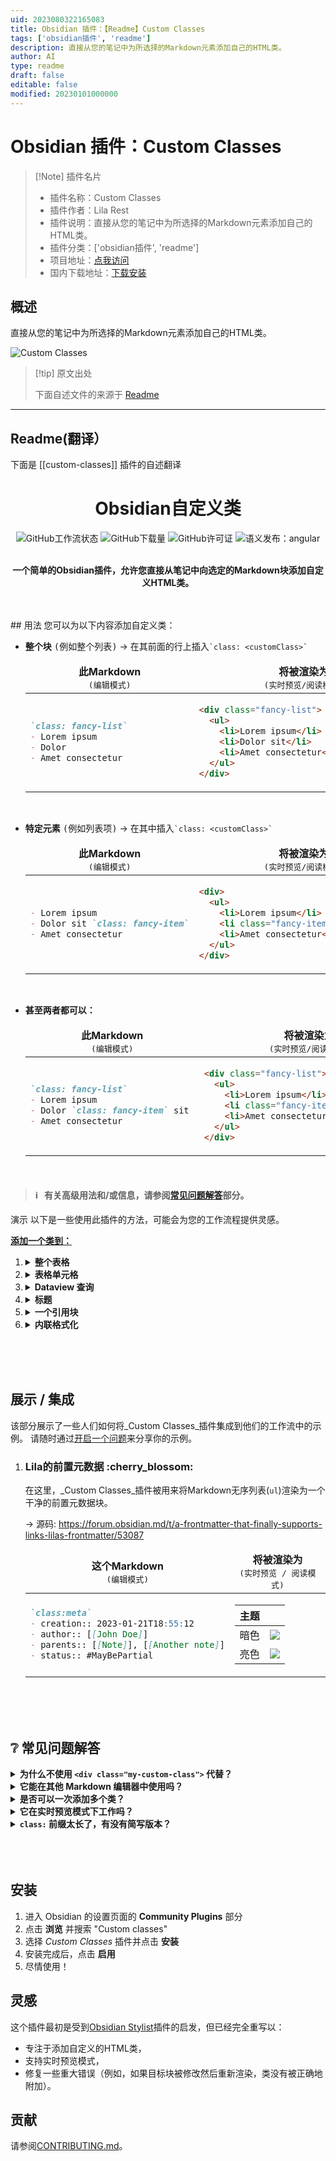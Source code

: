 ```yaml
---
uid: 2023080322165083
title: Obsidian 插件：【Readme】Custom Classes
tags: ['obsidian插件', 'readme']
description: 直接从您的笔记中为所选择的Markdown元素添加自己的HTML类。
author: AI
type: readme
draft: false
editable: false
modified: 20230101000000
---
```


# Obsidian 插件：Custom Classes

> [!Note] 插件名片
> - 插件名称：Custom Classes
> - 插件作者：Lila Rest
> - 插件说明：直接从您的笔记中为所选择的Markdown元素添加自己的HTML类。
> - 插件分类：['obsidian插件', 'readme']
> - 项目地址：[点我访问](https://github.com/LilaRest/obsidian-custom-classes)
> - 国内下载地址：[下载安装](https://pkmer.cn/products/plugin/pluginMarket/?custom-classes)

## 概述

直接从您的笔记中为所选择的Markdown元素添加自己的HTML类。

![Custom Classes](https://cdn.pkmer.cn/covers/custom-classes.gif!pkmer)

> [!tip] 原文出处
> 
>下面自述文件的来源于 [Readme](https://ghproxy.net/https://raw.githubusercontent.com/LilaRest/obsidian-custom-classes/main/README.md)
> 

---

## Readme(翻译）

下面是 [[custom-classes]] 插件的自述翻译


<h1 align="center">Obsidian自定义类</h1>

<div align="center">
	<img alt="GitHub工作流状态" src="https://img.shields.io/github/actions/workflow/status/LilaRest/obsidian-custom-classes/semantic-release.yml">
	<img alt="GitHub下载量" src="https://img.shields.io/github/downloads/LilaRest/obsidian-custom-classes/total?color=%23ddccee">
	<img alt="GitHub许可证" src="https://img.shields.io/github/license/LilaRest/obsidian-custom-classes?color=%235588ff">
	<img alt="语义发布：angular" src="https://img.shields.io/badge/semantic--release-angular-e10079?logo=semantic-release">
</div>

<br>

<p align="center"><b>一个简单的Obsidian插件，允许您直接从笔记中向选定的Markdown块添加自定义HTML类。</b></p>

<br>
<br>
## 用法
您可以为以下内容添加自定义类：
<ul>
<li><p><b>整个块</b> <samp>(例如整个列表)</samp> &rarr; 在其前面的行上插入<code><samp>`class: &lt;customClass&gt;`</samp></code></p>
<table align="center">
<thead>
<td align="center"><b>此Markdown</b><br/><samp>(编辑模式)</samp></td>
<td align="center"><b>将被渲染为</b><br/><samp>(实时预览/阅读模式)</samp></td>
</thead>
<tbody>
<td><p>

```markdown
`class: fancy-list`
- Lorem ipsum
- Dolor
- Amet consectetur             
```
</p></td>
<td><p>

```html
<div class="fancy-list">
  <ul>
    <li>Lorem ipsum</li>
    <li>Dolor sit</li>
    <li>Amet consectetur</li>            
  </ul>
</div>
```
</p></td>
</tbody>
</table>
	</li>
  <br>
<li><p><b>特定元素</b> <samp>(例如列表项)</samp> &rarr; 在其中插入<code><samp>`class: &lt;customClass&gt;`</samp></code></p>
  
<table align="center">
<thead>
<td align="center"><b>此Markdown</b><br/><samp>(编辑模式)</samp></td>
<td align="center"><b>将被渲染为</b><br/><samp>(实时预览/阅读模式)</samp></td>
</thead>
<tbody>
<td><p>

```markdown
- Lorem ipsum
- Dolor sit `class: fancy-item`
- Amet consectetur
```
</p></td>
<td><p>

```html
<div>
  <ul>
    <li>Lorem ipsum</li>
    <li class="fancy-item">Dolor sit</li>
    <li>Amet consectetur</li>
  </ul>
</div>
```
</p></td>
</tbody>
</table>
	</li>
  <br>
  </li>
<li><p><b>甚至两者都可以：</b>
	
<table align="center">
<thead>
<td align="center"><b>此Markdown</b><br/><samp>(编辑模式)</samp></td>
<td align="center"><b>将被渲染为</b><br/><samp>(实时预览/阅读模式)</samp></td>
</thead>
<tbody>
<td><p>

```markdown
`class: fancy-list`
- Lorem ipsum
- Dolor `class: fancy-item` sit 
- Amet consectetur
```
</p></td>
<td><p>

```html
<div class="fancy-list">
  <ul>
    <li>Lorem ipsum</li>
    <li class="fancy-item">Dolor sit</li>
    <li>Amet consectetur</li>
  </ul>
</div>
```
</p></td>
</tbody>
</table>
	</li>
</ul>

<br>

> #### ℹ️ &nbsp; 有关高级用法和/或信息，请参阅[常见问题解答](#-FAQ)部分。

演示
以下是一些使用此插件的方法，可能会为您的工作流程提供灵感。

<ins><b>添加一个类到：</b></ins>

<ol>
<li>
<details>
  <summary><b>整个表格</b></summary>
<br>
<table align="center">
<thead>
<td align="center"><b>此 markdown</b><br/><samp>(编辑模式)</samp></td>
<td align="center"><b>将被渲染</b><br/><samp>(实时预览/阅读模式)</samp></td>
</thead>
<tbody>
<td><p>

```markdown
`class: mytable`
| AAA | BBB | CCC |
| --- | --- | --- |
| 111 | 222 | 333 |
```
</p></td>
<td><p>

```html
<div class="mytable">
<table>
  <thead>
    <tr>
      <th>AAA</th>
      <th>BBB</th>
      <th>CCC</th>
    </tr>
  </thead>
  <tbody>
    <tr>
      <td>111</td>
      <td>222</td>
      <td>333</td>
    </tr>
  </tbody>
</table>
</div>  
```
</p></td>
</tbody>
</table>
  <br>
</details>
</li>

<li>
<details>
  <summary><b>表格单元格</b></summary>
  <br>
<table align="center">
<thead>
<td align="center"><b>此 markdown</b><br/><samp>(编辑模式)</samp></td>
<td align="center"><b>将被渲染</b><br/><samp>(实时预览/阅读模式)</samp></td>
</thead>
<tbody>
<td><p>

```markdown
| AAA | BBB                  | CCC |
| --- | -------------------- | --- |
| 111 | 222 `class: my-cell` | 333 |
```
</p></td>
<td><p>

```html
<div>
<table>
  <thead>
    <tr>
      <th>AAA</th>
      <th>BBB</th>
      <th>CCC</th>
    </tr>
  </thead>
  <tbody>
    <tr>
      <td>111</td>
      <td class="my-cell">222</td>
      <td>333</td>
    </tr>
  </tbody>
</table>
</div>  
```
</p></td>
</tbody>
</table>
  <br>
</details>
</li>
<li>
<details>
  <summary><b>Dataview 查询</b></summary>
<br>
<table align="center">
<thead>
<td align="center"><b>此 markdown</b><br/><samp>(编辑模式)</samp></td>
<td align="center"><b>将被渲染</b><br/><samp>(实时预览/阅读模式)</samp></td>
</thead>
<tbody>
<td><p>

````markdown
`class: my-dv-list`
```dataview
LIST
WHERE creation
```
````
</p></td>
<td><p>

```html
<div class="my-dv-list">
  <div class="block-language-dataview">
    <ul class="dataview list-view-ul">
      // 您的查询结果
      // <li>...</li>
      // ...
    </ul>
  </div>
</div>
```
</p></td>
</tbody>
</table>
  <br>
</details>
</li>

<li>
<details>
  <summary><b>标题</b></summary>
<br>
<table align="center">
<thead>
<td align="center"><b>此 markdown</b><br/><samp>(编辑模式)</samp></td>
<td align="center"><b>将被渲染</b><br/><samp>(实时预览/阅读模式)</samp></td>
</thead>
<tbody>
<td><p>

```markdown
`class: important-title`

### 我的超级标题
```
</p></td>
<td><p>

```html
<div class="important-title">
  <h3>我的超级标题</h3>
</div>
```
</p></td>
</tbody>
</table>
  <br>
</details>
</li>

<li>
<details>
  <summary><b>一个引用块</b></summary>
<br>
<table align="center">
<thead>
<td align="center"><b>这个 markdown</b><br/><samp>(编辑模式)</samp></td>
<td align="center"><b>将被渲染为</b><br/><samp>(实时预览/阅读模式)</samp></td>
</thead>
<tbody>
<td><p>

```markdown
`class: interesting-quote`
> Lorem ipsum dolor sit amet
```
</p></td>
<td><p>

```html
<div class="interesting-quote">
  <blockquote>
    <p>Lorem ipsum dolor sit amet</p>
  </blockquote>
</div>
```
</p></td>
</tbody>
</table>
  <br>
</details>
</li>

<li>
<details>
  <summary><b>内联格式化</b></summary>
<br>
<table align="center">
<thead>
<td align="center"><b>这个 markdown</b><br/><samp>(编辑模式)</samp></td>
<td align="center"><b>将被渲染为</b><br/><samp>(实时预览/阅读模式)</samp></td>
</thead>
<tbody>
<td><p>

```markdown
I'm a **bold text `class: big`** and _`.small` me an italic one_
```
</p></td>
<td><p>

```html
<p>I'm a <strong class="big">bold text</strong> and <em class="small">me an italic one</em></p>
```
</p></td>
</tbody>
</table>
  <br>
</details>
</li>
</ol>
  
<br>
<br>
<br>

## 展示 / 集成
该部分展示了一些人们如何将_Custom Classes_插件集成到他们的工作流中的示例。
请随时通过[开启一个问题](https://github.com/LilaRest/obsidian-custom-classes/issues/new)来分享你的示例。

<ol>
	<li><h3>Lila的前置元数据 :cherry_blossom:</h3>
  
在这里，_Custom Classes_插件被用来将Markdown无序列表(`ul`)渲染为一个干净的前置元数据块。

&rarr; 源码: https://forum.obsidian.md/t/a-frontmatter-that-finally-supports-links-lilas-frontmatter/53087
	
<table align="center">
<thead>
<td align="center"><b>这个Markdown</b><br/><samp>(编辑模式)</samp></td>
<td align="center"><b>将被渲染为</b><br/><samp>(实时预览 / 阅读模式)</samp></td>
</thead>
<tbody>
<td><p>

```markdown
`class:meta`
- creation:: 2023-01-21T18:55:12
- author:: [[John Doe]]
- parents:: [[Note]], [[Another note]]
- status:: #MayBePartial
```
</p></td>
<td><p>

| 主题 | |
| -- | -- |
| 暗色 | ![](https://forum.obsidian.md/uploads/default/original/3X/1/4/1418a3659b033fcf8d925105d6a3da3c6b9984fc.gif) |
| 亮色 | ![](https://forum.obsidian.md/uploads/default/original/3X/3/5/35b209dfa79a2b3df13166e9ddd6d1b208480fca.gif) |

</p></td>
</tbody>
</table>
</li>
</ol>

<br>
<br>
<br>

## ❔ 常见问题解答
<details>
  <summary><b>为什么不使用 <code>&lt;div class="my-custom-class"&gt;</code> 代替？</b></summary>
  <blockquote align="center">
  <br>
    
  在 Obsidian 中，将 Markdown 元素包装在 `div` 中会破坏其在实时预览和阅读模式下的渲染，并阻止在编辑模式下点击链接。此外，将 HTML 写入笔记会使其不易阅读。
    
  **借助 _Custom Classes_ 插件，您可以在不破坏任何内容的情况下，以纯 Markdown 格式添加自定义类！** :tada:
  </blockquote>
  <br>
</details>

<details>
  <summary><b>它能在其他 Markdown 编辑器中使用吗？</b></summary>
  <blockquote align="center">
  <br>
    
  由于此插件专属于 Obsidian，自定义类将不会在其他编辑器中应用。
    
  但是，由于自定义类块（``` `class: ...` ```）是简单的 Markdown 内联代码块，它们将在其他 Markdown 编辑器中正确呈现为代码块。
  </blockquote>
  <br>
</details>

<details>
  <summary><b>是否可以一次添加多个类？</b></summary>
  <blockquote align="center">
  <br>
    
  是的，只需用逗号分隔每个类：
<table align="center">
<thead>
<td align="center"><b>此 Markdown</b><br/><samp>(编辑模式)</samp></td>
<td align="center"><b>将被渲染为</b><br/><samp>(实时预览 / 阅读模式)</samp></td>
</thead>
<tbody>
<td><p>

```markdown
`class: first, second, third-one`
我是段落，你呢？          
```
</p></td>
<td><p>

```html
<div class="first second third-one">
  <p>我是段落，你呢？</p>
</div>
```
</p></td>
</tbody>
</table>
  </blockquote>
  <br>
</details>

<details>
  <summary><b>它在实时预览模式下工作吗？</b></summary>
  <blockquote align="center">
  <br>
  
  是的，此插件完全支持实时预览模式。
  
  顺便说一下，由 _Custom Classes_ 块定位的元素在阅读模式和实时预览模式下以完全相同的方式呈现，使您能够编写在任何地方都有效的 CSS。
  </blockquote>
  <br>
</details>

<details>
  <summary><b><code>class:</code> 前缀太长了，有没有简写版本？</b></summary>
  <blockquote align="center">
  <br>
  
  是的，_Custom Classes_ 插件还将以 `cls:` 或 `.` 开头的内联代码块视为自定义类块。
  
  因此，``` `cls: wow` ``` 和 ``` `.wow` ``` 等效于 ``` `class: wow` ```.
  </blockquote>
  <br>
</details>

<br>
<br>
<br>

## 安装
1) 进入 Obsidian 的设置页面的 **Community Plugins** 部分
2) 点击 **浏览** 并搜索 "Custom classes"
3) 选择 _Custom Classes_ 插件并点击 **安装**
4) 安装完成后，点击 **启用**
5) 尽情使用！

## 灵感
这个插件最初是受到[Obsidian Stylist](https://github.com/ixth/obsidian-stylist)插件的启发，但已经完全重写以：
- 专注于添加自定义的HTML类，
- 支持实时预览模式，
- 修复一些重大错误（例如，如果目标块被修改然后重新渲染，类没有被正确地附加）。

## 贡献
请参阅[CONTRIBUTING.md](https://github.com/LilaRest/obsidian-custom-classes/blob/main/CONTRIBUTING.md)。



